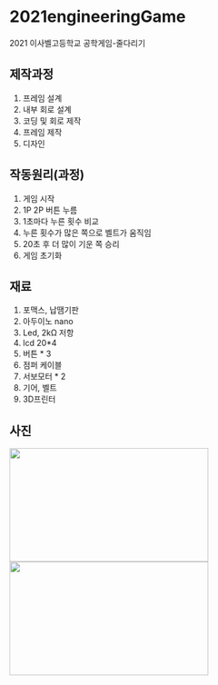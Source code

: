 # 2021engineeringGame

2021 이사벨고등학교 공학게임-줄다리기

## 제작과정
1. 프레임 설계
2. 내부 회로 설계
3. 코딩 및 회로 제작
4. 프레임 제작
5. 디자인

## 작동원리(과정)
1. 게임 시작
2. 1P 2P 버튼 누름
3. 1초마다 누른 횟수 비교
4. 누른 횟수가 많은 쪽으로 벨트가 움직임
5. 20초 후 더 많이 기운 쪽 승리
6. 게임 초기화

## 재료
1. 포맥스, 납땜기판
2. 아두이노 nano
3. Led, 2kΩ 저항
4. lcd 20*4
5. 버튼 * 3
6. 점퍼 케이블
7. 서보모터 * 2
8. 기어, 벨트
9. 3D프린터

## 사진
<img src="https://user-images.githubusercontent.com/84177301/147482777-b814ddf3-e35f-4c70-a486-66f8c0eca567.jpg" width="350" height="200"/>
<img src="https://user-images.githubusercontent.com/84177301/147482778-f6840b2a-7e69-4b66-972a-8ceba35c667d.jpg" width="350" height="200"/>
